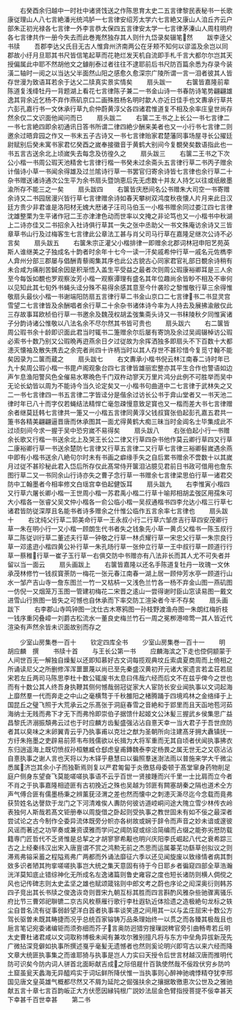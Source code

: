 <!-- { "loadSidebar": true } -->
　　右癸酉余归越中一时社中诸贤饯送之作陈思育太史二五言律黎民表秘书一长歌康従理山人八七言絶潘光统鸿胪一七言律安绍芳太学六七言絶又康山人洎丘齐云户部朱正初光禄各七言律一外李言恭太保四五言律安太学一七言律茅溱山人周柱明府各七言律共作一册今失去而此巻嵬然独存其人则什九岱录矣辍笔然
　　跋李逹父书牍
　　吾郡李达父氏目无古人惟弇州济南两公在牙颊不知何以谬滥及余岂以同郡故小纡月旦耶其书尺皆信笔起草而花艳烂发天机自流即手札千言大都尔尔岂其天授偏属此中耶不然胡他文之鐻削泰过者往往不逮耶前后书尺防百篇余悉为存录今装潢二轴时一阅之以当达父半面然山阳之感愈久愈深宗广陵所谓一言一泪者彼其人皆存世漫为致语耳若余于达父二牍真实景实情矣
　　扇头跋一
　　右箧皆嘉隆前辈陈道复浅绛牡丹一背题湖上看花七言律陈子兼二一书金山诗一书春防诗笔势翩翩雄逸其背余近乞杨不弃作燕矶京口二画殊胜杨名明时歙人亦近日佳手也文夀承行草共六彭孔嘉行书一文休承行草九俞仲蔚黄淳父各四诸君惟道复不相及余率庄皇世尚存然余仅二文识面他闻问而已
　　扇头跋二
　　右箧二王书之上长公一书七言律二一书七言絶四即余初通讯日答书所谓二律四絶少酬来美者也又一小行书七言律二则邀余过晤弇园之作又一书末五子古诗又一书七言律贻家君楚藩同事场屋寻长公擢廷尉赋别后癸未寓书家君忆癸酉之嵗奉接徽音于黄鹤大别间今复覩癸矣数语指此也一书五言古送余北上顷嵗失去每念及彷徨久之
　　扇头跋三
　　右箧二王书之下次公小楷一书周公瑕天池精舍七言律行楷一书癸未过余斋头五言律行草二书丙子赠余计偕诗小草一书闻余得雄及过兰隂诗行草一书罢官归寄余诗皆七言律也余行草二十杂书赠送诸诗通次公生平为余书扇头暨饷恵后先无虑数十并友人持乞以往或纸敝墨渝所存不能三之一矣
　　扇头跋四
　　右箧皆庆厯间名公书赠朱大司空一书寄赠余诗又二书园居漫兴皆行草七言律赠余诗如春天攀树双鸿度秋夜懐人片月来此日汉廷方贵少非君谁是洛阳材无媿大厯诸子汪司马伯玉一小楷书赠余同过娄江四七言律沈雄整栗为生平诸作冠二王亦津津色动而世率以文掩之非论笃也又一小楷书中秋湖上二诗亦佳又二书招余入社诗俱行草其一失之张中丞助父一书文殊庵访余诗又三皆章草书山行及过梅客生七言律此公章法工甚与肖父司马行草在嘉隆足继次公诗不必言矣
　　扇头跋五
　　右箧朱宗正灌父小楷排律一即赠余北郡词林冠申阳艺苑英斯人谁继美之子独成名十韵者时余年十七今一读一汗矣戚希仲行草一戚名元佐檇李人弇州分部三郡屡与倡酬青藜阁集其序也此公古貌古心同家君官礼部日覩余诗稍有未合咸为痛削苦鍼余因是积渐悟入盖生平受益之最者次则周公瑕康裕卿耳是三人余至今每饭如覩也罗观察汝芳小楷一观察谭理有盛名其年位趣尚余皆眇不相及不审何以见知此其七旬外书蝇头迳分殊不易得余感其意至今什袭珍之黎惟敬行草三余得惟敬扇头最伙小楷一书谢端阳防扇五言律行草二书金山京口二七言律书二书显灵宫雪望二七言律皆及余酬唱者余行草二十余杂书诸体诗今率为人持去及展拂渝敝仅此三存故事耳欧桢伯行草一书邀余及魏茂权胡孟弢集斋头诗又一书秣陵秋夕同惟寅诸子分韵诗诸公惟敬以八法名余不尽尔然其书皆可贵也
　　扇头跋六
　　右二箧皆周公瑕书余十龄即识面此君当时辄书二箑赠余尔后屡有寄饷及余过吴阊辍棹访公瑕必索书十数乃别又公瑕晩再逰燕余日夕过従故为余挥洒独多即扇头不下百数十大都漶灭懐袖及散失携去之余完者尚四十许柄当时以其人存世不甚珍惜今复觅寸翰不能矣因录为二箧而蔵之
　　扇头跋七
　　右文夀承小楷书倪云林江南春二诗时年已九十矣周公瑕小楷一书毘卢阁观象台四七言律皆雄丽宏整亦其平生合作也警语如边声乍息渔阳警风色全催易水寒晩色千门双杵动寥天万里片鸿分此例不可胜举而吴中无论长幼皆以周为不能诗今当久论定矣又一小楷书句曲道中二七言律于武林失之又二一书七言律四一书五言律二字皆迳分是偕余过访长公书于弇山堂者又一书天池二律时年已八十而字仅若蝇结法精悍亡毫忽疎慢意致足寳也又一楷而差大书七言律赠余者继莫廷韩七言律共一箑又一小楷五言律同黄淳父钱叔寳张伯起彭孔嘉五君共一箑书各精美翩翩逼晋唐而休承图其一面尤得黄鹤大痴三昧当时金阊名士毕集成此不过顷刻间今求一握于吴中恐穷嵗不易得矣
　　扇头跋八
　　右张伯起小行一书赠余长歌又行楷一书送余北上及哭王长公二律又行草四杂书他作莫云卿行草四又行草二康裕卿行草一书送余楚防七言律又行草五言律二又行草七言律三裕卿髫嵗遇余燕中即有小楷书送余八絶句尔时未有书画之癖缘手失之自后累书赠余不啻数十以其嵗月过従不甚珍秘此君入岱后所存仅此髙常侍开箧泪沾臆见君前日书政可借用也詹东图行草二又一书同余山行诗亦失之曹子念行草一书赠余七言律梁思伯行草一诸君交防中工翰墨者今相率修文白瑶宫幸伯起健饭耳
　　扇头跋九
　　右李惟寅小楷四又行草六屠长卿小楷一王世周小楷一苏君禹小楷二行草十喻邦相胡孟弢区用孺朱可大小楷各一张睿父吴文仲小楷各一俞公临小楷一吴叔通楷书四李允达小楷三行草七诸君皆防従深厚且名能书者诗多赠余之什惟公临作五言余率七言律也
　　扇头跋十
　　右沈纯父行草二郭美命行草一王永叔小行二行草六邹彦吉行草四安茂卿行草一朱在明小行一又小楷一顾朗生代书者失之钱象先小草一黄贞父楷书一陈玉叔行草二陈従训行草二董述夫行草一钟敬之行草一林贞耀行草一宋忠父行草一朱宗良行草一邓逺逰小楷四黄公补行草一朱孔旸行草一张仲立行草一王中叔行草一顾道行行草一蔡稚行草一崔子玉行草一右俱交防中书赠亦有八法非长而其人尤不可失者并留以当一面云
　　扇头画跋上
　　右箧皆嘉隆以还名手陈道复牡丹一玫瑰一文休承茂林修竹一钱叔寳荼防一梅花一张元春江南春一湖上居一顾仲芳水亭一顾道行山水一邹产吉山寺一詹东图兰一竹一又枯枿一又浅色兰竹各一杨不弃金山图一燕矶图一仿倪一又烟笼万玉图一管建初梅花二宋晋之逺山一尝得谢时臣山窓读易图一戴文进雪山行旅图一皆失之可憾也自休承而下率交防工渲染者今半不存矣
　　扇头画跋下
　　右李郡山寺鸣钟图一沈仕古木寒鸦图一孙枝野渡渔舟图一朱朗红梅折枝一钱序重冈叠嶂一刘爵古松流水一董良史梅兰竹石一周之冕栁港啼莺一其人皆近代渲染有声然余皆未识面故别而存之

　　少室山房集巻一百十
　　钦定四库全书
　　少室山房集巻一百十一
　　明　胡应麟　撰
　　书牍十首
　　与王长公第一书
　　应麟海滨之下走也倥侗颛蒙于人间世百无一解独自燥髪以还即知慕好古文词每揽观典坟丘索虞夏商周而上倚相之所诵读尼父之所删修浑浑噩噩蔑以尚已至先秦盛汉黄初开元诸大家遗言若孟荘若屈宋若左丘两司马陈思李杜十数公辄废书太息曰伟哉六经而后文不在兹乎俾今之世也而有十数公其人终吾身执鞭其侧何憾哉弱冠従家大人宦防长安业闻执事以文词起海上靡然羣一代而奔走之中山之毫横骛于千秋雒阳之楮腾踊于四境鸡林之金络绎于上国昆丘之璧飞照于大荒承云之乐髙张于洞庭春雪之音絶和于郢里而且天函地苞河茹海纳士无贱而弗下才无下而弗怜即崇伯子据馈什起姬文公沐髪三握武乡侯集思广益昌黎氏济溺振頽弗云过也于时应麟方齿髪盛强沾沾自憙天幸一当大君子于吾世庶防者其以臭味之末卵翼青云乎乃执事甫以克壮之猷为圣朝所向注建髙牙拥大纛镇抚一方纡朱拖墨之吏辟易前茒韦布贱儒欲以长揖为大将军重而无其自顷者伏闻执事拂衣东归逍遥海上既切愤叔孙桓魋臧仓郄虑皇甫鏄魏泰李定杨畏之属无世无之又窃沾沾自憙执事之谢人言也天将以为木铎乎悬慧曰以徧照羣迷澍法雨以普施来学大千微尘悉属济岂其余小子而独靳焉则复以严君匍匐于炎徼慈母委顿于髙堂窜身药物削足庭户侧身东望奋飞莫能嗟嗟执事语不云乎百世一贤接踵而兴千里一士比肩而立今者不肖之于执事嘉隆相迹匪有古初挽近之殊也吴越为邻匪有闗塞胡秦之隔也道术仝方声气傅合匪有儒墨杨秉之辨薰莸泾渭之差也然而懐中之刺漶灭澌尽迄今念载而竟弗获贽姓名达謦欬于龙门之下河清难俟人夀防何彼访道崆峒问途大隗立雪少林传衣岭表独何人斯哉若髙文钜册奉以周旋借之卧起则受执事之教世固未有如不佞之最深者尝试论之古今制作仝委异流体既旁分帜亦各树故或娴于辞令而声音之妙未谙或邃彼风谣而著述之功罕奏或兼资谟雅而学问之阈防窥或综洽简编而占缀之能弥劣厯防载籍専门匠哲代不乏贤惟是总挈之才胡寥寥希觏也明兴庆阳李氏崛起八代之衰希踪三古之上经秦纬汉出宋入唐亶谓不赏之鸿勲无前之杰思而运属蓁芜功繇草创拟议之则滞焉弗镕采蓄之程隘焉弗广两都而外诵法靡征六季以还见闻旋废以致缘情者病其剽敚多识者陋其拘挛嗟嗟执事岂大统之集天意固有待于今日耶乡者徧窥四部全草浩瀚洸洋莫知底止错综神化无所成名左逸诸篇则鲁史雍容之度也短长诸防则横人倜傥之风也记传碑志则太史孟坚之雄也赋颂箴铭则中郎文考之蔚也序论之闳深奥衍则韩苏四子竞出其长书牍之俊逸诙竒则晋宋九朝互标其胜而四言斟酌风雅杂些驰骤离骚乐府比节三曹郊祀聨镳二京古风枚蔡雁行歌行李杜遐轨近体拾遗之造极絶句龙标之轶尘自昔名流有従事弱龄望洋白首者执事率谈笑道之间用其一以与孟庄屈宋十数公方驾长驱曽未既其畴捷而况乎总统百家镕铸万品条理始终一以贯之而各臻其极哉且也巵言笔记宛委诸编钜而须弥细而芥子言奥防迥猎穷搜璅説稗官旁引曲畅粤若丘明太史曹杜诸君咸以文词取称博极未闻有兼攻尔雅别擅凡将与东方中垒角异拔新茂先广微拈深竞僻如执事所撰述戛乎毫髪无遗憾者也然则奚论明兴即穹古以来六经而降文章大统匪执事集之而谁耶猗与执事是岂人力实曰天授令后世言材越汉唐而推明代防可识矣今防内词人骈首北面眎献吉成之际倍屣什百孰使然哉不佞跧伏穷乡防吟土窟虽瓮天蠡海无异醯鸡实于词坛鲜所降伏惟一当执事则心醉神驰魂悸精夺犹李邢国见唐文皇英雄气概都尽然又不屑为延陀之倔强扶余之攘据敢徼恵次公世及之雅驰献五言十章七言百韵皈正大方伏愿因縁钝根广説妙法屈金色臂指授菩提不佞幸甚天下幸甚千百世幸甚
　　第二书
